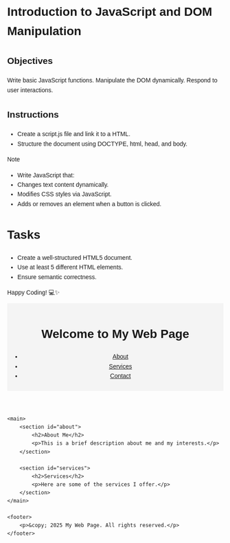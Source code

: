 # Introduction to JavaScript and DOM Manipulation

## Objectives

Write basic JavaScript functions.
Manipulate the DOM dynamically.
Respond to user interactions.

## Instructions

- Create a script.js file and link it to a HTML.
- Structure the document using DOCTYPE, html, head, and body.

>[!NOTE]
>  - Write JavaScript that:
>  - Changes text content dynamically.
>  - Modifies CSS styles via JavaScript.
>  - Adds or removes an element when a button is clicked.


# Tasks
- Create a well-structured HTML5 document.
- Use at least 5 different HTML elements.
- Ensure semantic correctness.

Happy Coding! 💻✨




<!DOCTYPE html>
<html lang="en">
<head>
    <meta charset="UTF-8">
    <meta name="viewport" content="width=device-width, initial-scale=1.0">
    <title>My Web Page</title>
    <style>
        body { font-family: Arial, sans-serif; line-height: 1.6; }
        header, footer { background: #f4f4f4; padding: 10px; text-align: center; }
        main { padding: 20px; }
    </style>
</head>
<body>
    <header>
        <h1>Welcome to My Web Page</h1>
        <nav>
            <ul>
                <li><a href="#about">About</a></li>
                <li><a href="#services">Services</a></li>
                <li><a href="#contact">Contact</a></li>
            </ul>
        </nav>
    </header>
    
    <main>
        <section id="about">
            <h2>About Me</h2>
            <p>This is a brief description about me and my interests.</p>
        </section>
        
        <section id="services">
            <h2>Services</h2>
            <p>Here are some of the services I offer.</p>
        </section>
    </main>
    
    <footer>
        <p>&copy; 2025 My Web Page. All rights reserved.</p>
    </footer>
</body>
</html>

